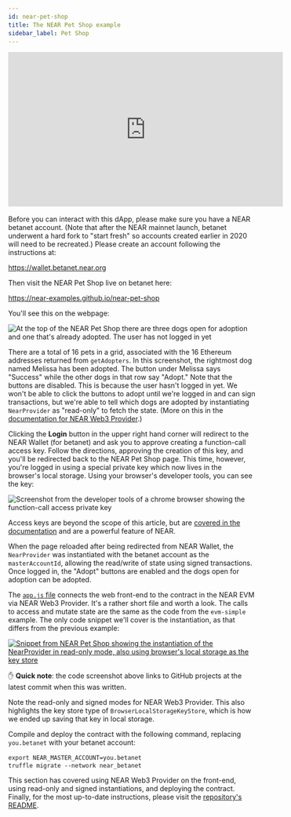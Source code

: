 ```yaml
---
id: near-pet-shop
title: The NEAR Pet Shop example
sidebar_label: Pet Shop
---
```


<iframe width="560" height="315" src="https://www.youtube-nocookie.com/embed/coFB2jyhO3w" frameborder="0" allow="accelerometer; autoplay; clipboard-write; encrypted-media; gyroscope; picture-in-picture" allowfullscreen></iframe><br/>

Before you can interact with this dApp, please make sure you have a NEAR betanet account. (Note that after the NEAR mainnet launch, betanet underwent a hard fork to "start fresh" so accounts created earlier in 2020 will need to be recreated.) Please create an account following the instructions at:

<a href="http://wallet.betanet.near.org" target="_blank">https://wallet.betanet.near.org</a>

Then visit the NEAR Pet Shop live on betanet here:

<a href="https://near-examples.github.io/near-pet-shop" target="_blank">https://near-examples.github.io/near-pet-shop</a>

You'll see this on the webpage:

<img loading="lazy" src="/docs/assets/evm/pet-shop-1024x591.jpg" alt="At the top of the NEAR Pet Shop there are three dogs open for adoption and one that's already adopted. The user has not logged in yet" width="1024" height="591" srcset="/docs/assets/evm/pet-shop-1024x591.jpg 1024w, /docs/assets/evm/pet-shop-300x173.jpg 300w, /docs/assets/evm/pet-shop-768x443.jpg 768w, /docs/assets/evm/pet-shop-1536x887.jpg 1536w, /docs/assets/evm/pet-shop-2048x1182.jpg 2048w" sizes="(max-width: 1024px) 100vw, 1024px">

There are a total of 16 pets in a grid, associated with the 16 Ethereum addresses returned from `getAdopters`. In this screenshot, the rightmost dog named Melissa has been adopted. The button under Melissa says "Success" while the other dogs in that row say "Adopt." Note that the buttons are disabled. This is because the user hasn't logged in yet. We won't be able to click the buttons to adopt until we're logged in and can sign transactions, but we're able to tell which dogs are adopted by instantiating `NearProvider` as "read-only" to fetch the state. (More on this in the [documentation for NEAR Web3 Provider](/docs/develop/evm/near-web3-provider#instantiating-read-only).)

Clicking the **Login** button in the upper right hand corner will redirect to the NEAR Wallet (for betanet) and ask you to approve creating a function-call access key. Follow the directions, approving the creation of this key, and you'll be redirected back to the NEAR Pet Shop page. This time, however, you're logged in using a special private key which now lives in the browser's local storage. Using your browser's developer tools, you can see the key:

<img loading="lazy" src="/docs/assets/evm/dev-tools-improved.jpg" alt="Screenshot from the developer tools of a chrome browser showing the function-call access private key" width="2554" height="808" srcset="/docs/assets/evm/dev-tools-improved.jpg 2554w, /docs/assets/evm/dev-tools-improved-300x95.jpg 300w, /docs/assets/evm/dev-tools-improved-1024x324.jpg 1024w, /docs/assets/evm/dev-tools-improved-768x243.jpg 768w, /docs/assets/evm/dev-tools-improved-1536x486.jpg 1536w, /docs/assets/evm/dev-tools-improved-2048x648.jpg 2048w" sizes="(max-width: 2554px) 100vw, 2554px">

Access keys are beyond the scope of this article, but are [covered in the documentation](/docs/concepts/account#access-keys) and are a powerful feature of NEAR.

When the page reloaded after being redirected from NEAR Wallet, the `NearProvider` was instantiated with the betanet account as the `masterAccountId`, allowing the read/write of state using signed transactions. Once logged in, the "Adopt" buttons are enabled and the dogs open for adoption can be adopted.

The <a href="https://github.com/near-examples/near-pet-shop/blob/54beaf2fe8a8200d85a0b51f8df516f2eabe2573/src/js/app.js" target="_blank">`app.js` file</a> connects the web front-end to the contract in the NEAR EVM via NEAR Web3 Provider. It's a rather short file and worth a look. The calls to access and mutate state are the same as the code from the `evm-simple` example. The only code snippet we'll cover is the instantiation, as that differs from the previous example:

<a href="https://github.com/near-examples/near-pet-shop/blob/54beaf2fe8a8200d85a0b51f8df516f2eabe2573/src/js/app.js#L62-L75" target="_blank"><img loading="lazy" src="/docs/assets/evm/pet-shop-nearprovider-sma11er-1024x527.jpg" alt="Snippet from NEAR Pet Shop showing the instantiation of the NearProvider in read-only mode, also using browser's local storage as the key store" width="1024" height="527" srcset="/docs/assets/evm/pet-shop-nearprovider-sma11er-1024x527.jpg 1024w, /docs/assets/evm/pet-shop-nearprovider-sma11er-300x154.jpg 300w, /docs/assets/evm/pet-shop-nearprovider-sma11er-768x395.jpg 768w, /docs/assets/evm/pet-shop-nearprovider-sma11er.jpg 1071w" sizes="(max-width: 1024px) 100vw, 1024px"></a>

✋ **Quick note**: the code screenshot above links to GitHub projects at the latest commit when this was written.

Note the read-only and signed modes for NEAR Web3 Provider. This also highlights the key store type of `BrowserLocalStorageKeyStore`, which is how we ended up saving that key in local storage.

Compile and deploy the contract with the following command, replacing `you.betanet` with your betanet account:

    export NEAR_MASTER_ACCOUNT=you.betanet
    truffle migrate --network near_betanet

This section has covered using NEAR Web3 Provider on the front-end, using read-only and signed instantiations, and deploying the contract. Finally, for the most up-to-date instructions, please visit the <a href="https://github.com/near-examples/near-pet-shop" target="_blank">repository's README</a>.

